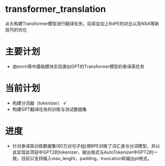 # transformer_translation
从头构建Transformer模型进行翻译任务，后续会加上RoPE的对比以及NSA等新技巧的优化

# 主要计划
* 由torch等中基础模块实现类似GPT的Transformer模型的泰译英任务

# 当前计划
* 构建分词器（tokenizer） √ 
* 构建GPT翻译任务的训练与测试数据集

# 进度
* 针对泰译英训练数据集(80万对句子组)用BPE训练了词汇表与分词模型，并以此实现此项目中GPT2的tokenizer，输出格式与AutoTokenizer中GPT2的一致，目前只支持输入max_lenght，padding，truncation和输出pt格式。